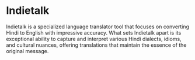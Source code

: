 # Indietalk
Indietalk is a specialized language translator tool that focuses on converting Hindi to English with impressive accuracy. What sets Indietalk apart is its exceptional ability to capture and interpret various Hindi dialects, idioms, and cultural nuances, offering translations that maintain the essence of the original message.
